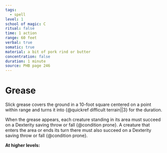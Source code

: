 ```yaml
---
tags:
  - spell
level: 1
school of magic: C
ritual: false
time: 1 action
range: 60 feet
verbal: true
somatic: true
material: a bit of pork rind or butter
concentration: false
duration: 1 minute
source: PHB page 246
---
```

# Grease
Slick grease covers the ground in a 10-foot square centered on a point within range and turns it into {@quickref difficult terrain||3} for the duration.

When the grease appears, each creature standing in its area must succeed on a Dexterity saving throw or fall {@condition prone}. A creature that enters the area or ends its turn there must also succeed on a Dexterity saving throw or fall {@condition prone}.

**At higher levels:** 